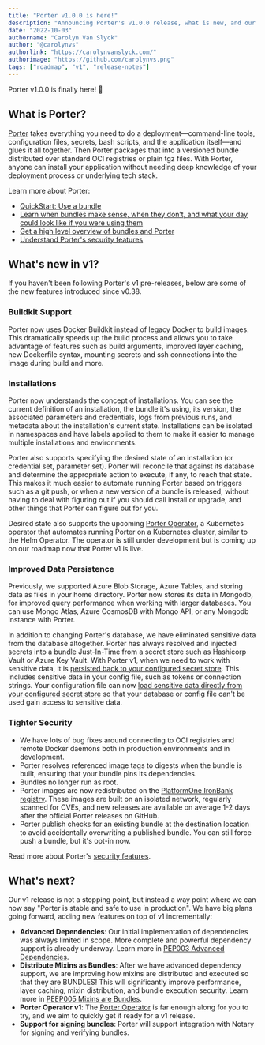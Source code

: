 ```yaml
---
title: "Porter v1.0.0 is here!"
description: "Announcing Porter's v1.0.0 release, what is new, and our plans going forward"
date: "2022-10-03"
authorname: "Carolyn Van Slyck"
author: "@carolynvs"
authorlink: "https://carolynvanslyck.com/"
authorimage: "https://github.com/carolynvs.png"
tags: ["roadmap", "v1", "release-notes"]
---
```


Porter v1.0.0 is finally here! 🎉
<!--more-->

## What is Porter?

[Porter](/) takes everything you need to do a deployment—command-line tools, configuration files, secrets, bash scripts, and the application itself—and glues it all together.
Then Porter packages that into a versioned bundle distributed over standard OCI registries or plain tgz files.
With Porter, anyone can install your application without needing deep knowledge of your deployment process or underlying tech stack.

Learn more about Porter:

* [QuickStart: Use a bundle](/quickstart)
* [Learn when bundles make sense, when they don’t, and what your day could look like if you were using them](/learning/#the-devil-is-in-the-deployments-bundle-use-cases)
* [Get a high level overview of bundles and Porter](/architecture/)
* [Understand Porter's security features](/security-features/)

## What's new in v1?

If you haven't been following Porter's v1 pre-releases, below are some of the new features introduced since v0.38.

### Buildkit Support

Porter now uses Docker Buildkit instead of legacy Docker to build images.
This dramatically speeds up the build process and allows you to take advantage of features such as build arguments, improved layer caching, new Dockerfile syntax, mounting secrets and ssh connections into the image during build and more.

### Installations

Porter now understands the concept of installations.
You can see the current definition of an installation, the bundle it's using, its version, the associated parameters and credentials, logs from previous runs, and metadata about the installation's current state.
Installations can be isolated in namespaces and have labels applied to them to make it easier to manage multiple installations and environments.

Porter also supports specifying the desired state of an installation (or credential set, parameter set).
Porter will reconcile that against its database and determine the appropriate action to execute, if any, to reach that state.
This makes it much easier to automate running Porter based on triggers such as a git push, or when a new version of a bundle is released, without having to deal with figuring out if you should call install or upgrade, and other things that Porter can figure out for you.

Desired state also supports the upcoming [Porter Operator](/operator/), a Kubernetes operator that automates running Porter on a Kubernetes cluster, similar to the Helm Operator.
The operator is still under development but is coming up on our roadmap now that Porter v1 is live.

### Improved Data Persistence

Previously, we supported Azure Blob Storage, Azure Tables, and storing data as files in your home directory.
Porter now stores its data in Mongodb, for improved query performance when working with larger databases.
You can use Mongo Atlas, Azure CosmosDB with Mongo API, or any Mongodb instance with Porter.

In addition to changing Porter's database, we have eliminated sensitive data from the database altogether.
Porter has always resolved and injected secrets into a bundle Just-In-Time from a secret store such as Hashicorp Vault or Azure Key Vault.
With Porter v1, when we need to work with sensitive data, it is [persisted back to your configured secret store](/blog/persist-sensitive-data-safely/).
This includes sensitive data in your config file, such as tokens or connection strings.
Your configuration file can now [load sensitive data directly from your configured secret store](/blog/secret-free-config/) so that your database or config file can't be used gain access to sensitive data.

### Tighter Security

* We have lots of bug fixes around connecting to OCI registries and remote Docker daemons both in production environments and in development.
* Porter resolves referenced image tags to digests when the bundle is built, ensuring that your bundle pins its dependencies.
* Bundles no longer run as root.
* Porter images are now redistributed on the [PlatformOne IronBank registry](https://p1.dso.mil/products/iron-bank).
  These images are built on an isolated network, regularly scanned for CVEs, and new releases are available on average 1-2 days after the official Porter releases on GitHub.
* Porter publish checks for an existing bundle at the destination location to avoid accidentally overwriting a published bundle.
  You can still force push a bundle, but it's opt-in now.

Read more about Porter's [security features](/security-features/).

## What's next?

Our v1 release is not a stopping point, but instead a way point where we can now say "Porter is stable and safe to use in production".
We have big plans going forward, adding new features on top of v1 incrementally:

* **Advanced Dependencies**: Our initial implementation of dependencies was always limited in scope. More complete and powerful dependency support is already underway. Learn more in [PEP003 Advanced Dependencies](https://github.com/getporter/proposals/blob/main/pep/003-dependency-namespaces-and-labels.md).
* **Distribute Mixins as Bundles**: After we have advanced dependency support, we are improving how mixins are distributed and executed so that they are BUNDLES! This will significantly improve performance, layer caching, mixin distribution, and bundle execution security. Learn more in [PEEP005 Mixins are Bundles](https://github.com/getporter/proposals/blob/main/pep/005-mixins-are-bundles.md).
* **Porter Operator v1**: The [Porter Operator] is far enough along for you to try, and we aim to quickly get it ready for a v1 release.
* **Support for signing bundles**: Porter will support integration with Notary for signing and verifying bundles.

[Porter Operator]: /operator/
